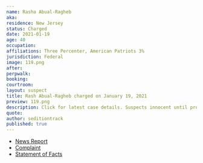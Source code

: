 ```yaml
---
name: Rasha Abual-Ragheb
aka:
residence: New Jersey
status: Charged
date: 2021-01-19
age: 40
occupation:
affiliations: Three Percenter, American Patriots 3%
jurisdiction: Federal
image: 119.png
after:
perpwalk:
booking:
courtroom:
layout: suspect
title: Rash Abual-Ragheb charged on January 19, 2021
preview: 119.png
description: Click for latest case details. Suspects innocent until proven guilty.
quote:
author: seditiontrack
published: true
---
```


- [News Report](https://www.the961.com/lebanese-charged-us-capitol/)
- [Complaint](https://www.justice.gov/opa/page/file/1357081/download)
- [Statement of Facts](https://www.justice.gov/opa/page/file/1357076/download)
